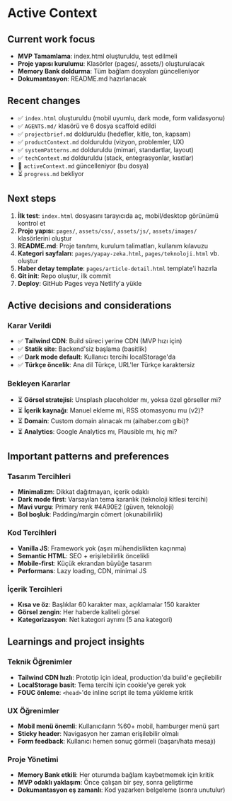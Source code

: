 # Active Context

## Current work focus

- **MVP Tamamlama**: index.html oluşturuldu, test edilmeli
- **Proje yapısı kurulumu**: Klasörler (pages/, assets/) oluşturulacak
- **Memory Bank doldurma**: Tüm bağlam dosyaları güncelleniyor
- **Dokumantasyon**: README.md hazırlanacak


## Recent changes

- ✅ `index.html` oluşturuldu (mobil uyumlu, dark mode, form validasyonu)
- ✅ `AGENTS.md/` klasörü ve 6 dosya scaffold edildi
- ✅ `projectbrief.md` dolduruldu (hedefler, kitle, ton, kapsam)
- ✅ `productContext.md` dolduruldu (vizyon, problemler, UX)
- ✅ `systemPatterns.md` dolduruldu (mimari, standartlar, layout)
- ✅ `techContext.md` dolduruldu (stack, entegrasyonlar, kısıtlar)
- 🔄 `activeContext.md` güncelleniyor (bu dosya)
- ⏳ `progress.md` bekliyor


## Next steps

1. **İlk test**: `index.html` dosyasını tarayıcıda aç, mobil/desktop görünümü kontrol et
2. **Proje yapısı**: `pages/`, `assets/css/`, `assets/js/`, `assets/images/` klasörlerini oluştur
3. **README.md**: Proje tanıtımı, kurulum talimatları, kullanım kılavuzu
4. **Kategori sayfaları**: `pages/yapay-zeka.html`, `pages/teknoloji.html` vb. oluştur
5. **Haber detay template**: `pages/article-detail.html` template'i hazırla
6. **Git init**: Repo oluştur, ilk commit
7. **Deploy**: GitHub Pages veya Netlify'a yükle


## Active decisions and considerations

### Karar Verildi
- ✅ **Tailwind CDN**: Build süreci yerine CDN (MVP hızı için)
- ✅ **Statik site**: Backend'siz başlama (basitlik)
- ✅ **Dark mode default**: Kullanıcı tercihi localStorage'da
- ✅ **Türkçe öncelik**: Ana dil Türkçe, URL'ler Türkçe karaktersiz

### Bekleyen Kararlar
- ⏳ **Görsel stratejisi**: Unsplash placeholder mı, yoksa özel görseller mi?
- ⏳ **İçerik kaynağı**: Manuel ekleme mi, RSS otomasyonu mu (v2)?
- ⏳ **Domain**: Custom domain alınacak mı (aihaber.com gibi)?
- ⏳ **Analytics**: Google Analytics mı, Plausible mı, hiç mi?


## Important patterns and preferences

### Tasarım Tercihleri
- **Minimalizm**: Dikkat dağıtmayan, içerik odaklı
- **Dark mode first**: Varsayılan tema karanlık (teknoloji kitlesi tercihi)
- **Mavi vurgu**: Primary renk #4A90E2 (güven, teknoloji)
- **Bol boşluk**: Padding/margin cömert (okunabilirlik)

### Kod Tercihleri
- **Vanilla JS**: Framework yok (aşırı mühendislikten kaçınma)
- **Semantic HTML**: SEO + erişilebilirlik öncelikli
- **Mobile-first**: Küçük ekrandan büyüğe tasarım
- **Performans**: Lazy loading, CDN, minimal JS

### İçerik Tercihleri
- **Kısa ve öz**: Başlıklar 60 karakter max, açıklamalar 150 karakter
- **Görsel zengin**: Her haberde kaliteli görsel
- **Kategorizasyon**: Net kategori ayrımı (5 ana kategori)


## Learnings and project insights

### Teknik Öğrenimler
- **Tailwind CDN hızlı**: Prototip için ideal, production'da build'e geçilebilir
- **LocalStorage basit**: Tema tercihi için cookie'ye gerek yok
- **FOUC önleme**: `<head>`'de inline script ile tema yükleme kritik

### UX Öğrenimler
- **Mobil menü önemli**: Kullanıcıların %60+ mobil, hamburger menü şart
- **Sticky header**: Navigasyon her zaman erişilebilir olmalı
- **Form feedback**: Kullanıcı hemen sonuç görmeli (başarı/hata mesajı)

### Proje Yönetimi
- **Memory Bank etkili**: Her oturumda bağlam kaybetmemek için kritik
- **MVP odaklı yaklaşım**: Önce çalışan bir şey, sonra geliştirme
- **Dokumantasyon eş zamanlı**: Kod yazarken belgeleme (sonra unutulur)

